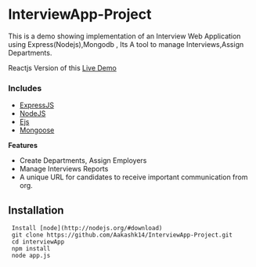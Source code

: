 # InterviewApp-Project
This is a demo showing implementation of an Interview Web Application using Express(Nodejs),Mongodb , Its A tool to manage Interviews,Assign Departments.

Reactjs Version of this [Live Demo](http://ec2-3-110-183-174.ap-south-1.compute.amazonaws.com/)
### Includes

- [ExpressJS](https://expressjs.com)
- [NodeJS](https://nodejs.org/en/)
- [Ejs](https://ejs.co/)
- [Mongoose](https://mongoosejs.com/)



**Features**
* Create Departments, Assign Employers
* Manage Interviews Reports 
* A unique URL for candidates to receive important communication from org.



Installation
------------
```
 Install [node](http://nodejs.org/#download)
 git clone https://github.com/Aakashk14/InterviewApp-Project.git
 cd interviewApp
 npm install
 node app.js
```
